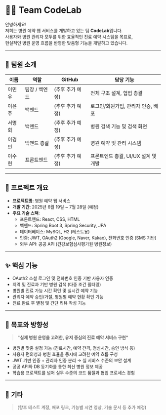 # 👨‍💻 Team CodeLab

안녕하세요!  
저희는 병원 예약 웹 서비스를 개발하고 있는 팀 **CodeLab**입니다.  
사용자와 병원 관리자 모두를 위한 효율적인 진료 예약 시스템을 목표로,  
현실적인 병원 운영 흐름을 반영한 맞춤형 기능을 개발하고 있습니다.

---

## 👥 팀원 소개

| 이름   | 역할              | GitHub | 담당 기능 |
|--------|-------------------|--------|-----------|
| 이민우 | 팀장 / 백엔드     | (추후 추가 예정) | 전체 구조 설계, 협업 총괄 |
| 이윤주 | 백엔드            | (추후 추가 예정) | 로그인/회원가입, 관리자 인증, 배포 |
| 서명회 | 백엔드            | (추후 추가 예정) | 병원 검색 기능 및 검색 화면 |
| 이경민 | 백엔드 총괄       | (추후 추가 예정) | 병원 예약 및 관리 시스템 |
| 이수현 | 프론트엔드        | (추후 추가 예정) | 프론트엔드 총괄, UI/UX 설계 및 개발 |

---

## 🏥 프로젝트 개요

- **프로젝트명**: 병원 예약 웹 서비스
- **개발 기간**: 2025년 6월 19일 ~ 7월 28일 (예정)
- **주요 기술 스택**:
  - 프론트엔드: React, CSS, HTML
  - 백엔드: Spring Boot 3, Spring Security, JPA
  - 데이터베이스: MySQL, H2 (테스트용)
  - 인증: JWT, OAuth2 (Google, Naver, Kakao), 전화번호 인증 (SMS 기반)
  - 외부 API: 공공 API (건강보험심사평가원 병원정보)

---

## ✨ 핵심 기능

- OAuth2 소셜 로그인 및 전화번호 인증 기반 사용자 인증
- 지역 및 진료과 기반 병원 검색 (다중 조건 필터링)
- 병원별 진료 가능 시간 확인 및 실시간 예약 기능
- 관리자 예약 승인/거절, 병원별 예약 현황 확인 기능
- 진료 완료 후 별점 및 간단 리뷰 작성 기능

---

## 🎯 목표와 방향성

> **"실제 병원 운영을 고려한, 유저 중심의 진료 예약 서비스 구현"**

- 병원별 맞춤 설정 가능 (진료시간, 예약 간격, 점심시간, 승인 방식 등)
- 사용자 편의성과 병원 효율을 동시에 고려한 예약 흐름 구성
- JWT 기반 인증 + 관리자 인증 분리 → 실 서비스 수준의 보안 설계
- 공공 API와 DB 동기화를 통한 최신 병원 정보 제공
- 학습용 프로젝트를 넘어 실무 수준의 코드 품질과 협업 프로세스 경험

---

## 📂 기타

> (향후 테스트 계정, 배포 링크, 기능별 시연 영상, 기술 문서 등 추가 예정)
